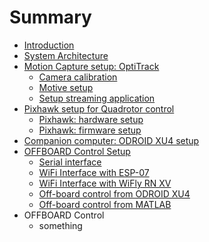 # Summary

* [Introduction](README.md)
* [System Architecture](chapter1.md)
* [Motion Capture setup: OptiTrack](motion_capture_setup_optitrack.md)
   * [Camera calibration](camera_calibration.md)
   * [Motive setup](motive_setup.md)
   * [Setup streaming application](setup_streaming_application.md)
* [Pixhawk setup for Quadrotor control](quadrotor_control_using_pixhawk.md)
   * [Pixhawk: hardware setup](pixhawk_hardware_setup.md)
   * [Pixhawk: firmware setup](pixhawk_software_setup.md)
* [Companion computer: ODROID XU4 setup](companion_computer_odroid_xu4_setup.md)
* [OFFBOARD Control Setup](offboard_control_setup.md)
   * [Serial interface](off_board_control_via_serial_communication.md)
   * [WiFi Interface with ESP-07](recommended_wifi_setup.md)
   * [WiFi Interface with WiFly RN XV](off-board_control_via_udp_wifi_connection.md)
   * [Off-board control from ODROID XU4](off-board_control.md)
   * [Off-board control from MATLAB](off-board_control_from_matlab.md)
* OFFBOARD Control
   * something

